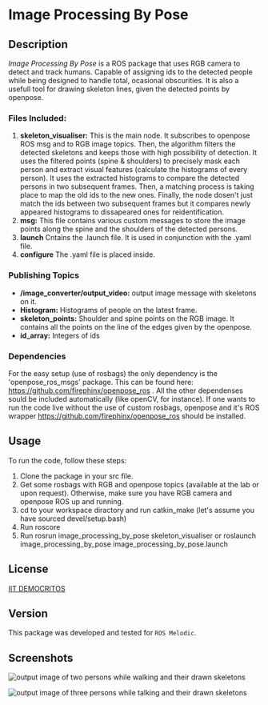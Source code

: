 # Image Processing By Pose

## Description
*Image Processing By Pose* is a ROS package that uses RGB camera to detect and track humans. Capable of assigning ids to the detected people while being designed to handle total, ocasional obscurities. It is also a usefull tool for drawing skeleton lines, given the detected points by openpose.


### Files Included:
1. **skeleton_visualiser:** This is the main node. It subscribes to openpose ROS msg and to RGB image topics. Then, the algorithm filters the detected skeletons and keeps those with high possibility of detection. It uses the filtered points (spine & shoulders) to precisely mask each person and extract visual features (calculate the histograms of every person). It uses the extracted histograms to compare the detected persons in two subsequent frames. Then, a matching process is taking place to map the old ids to the new ones. Finally, the node dosen't just match the ids between two subsequent frames but it compares newly appeared histograms to dissapeared ones for reidentification.
2. **msg:** This file contains various custom messages to store the image points along the spine and the shoulders of the detected persons.
3. **launch** Cntains the .launch file. It is used in conjunction with the .yaml file.
4. **configure** The .yaml file is placed inside.

### Publishing Topics
* **/image_converter/output_video:** output image message with skeletons on it.
* **Histogram:** Histograms of people on the latest frame.
* **skeleton_points:** Shoulder and spine points on the RGB image. It contains all the points on the line of the edges given by the openpose.
* **id_array:** Integers of ids

### Dependencies
For the easy setup (use of rosbags) the only dependency is the 'openpose_ros_msgs' package. This can be found here: https://github.com/firephinx/openpose_ros .
All the other dependenses sould be included automatically (like openCV, for instance). 
If one wants to run the code live without the use of custom rosbags, openpose and it's ROS wrapper https://github.com/firephinx/openpose_ros should be installed.


## Usage
To run the code, follow these steps:
1. Clone the package in your src file.
2. Get some rosbags with RGB and openpose topics (available at the lab or upon request). Otherwise, make sure you have RGB camera and openpose ROS up and running.
2. cd to your workspace diractory and run catkin_make (let's assume you have sourced devel/setup.bash)
3. Run roscore
4. Run rosrun image_processing_by_pose skeleton_visualiser or roslaunch image_processing_by_pose image_processing_by_pose.launch 


## License
[IIT DEMOCRITOS](https://www.iit.demokritos.gr/)

## Version
This package was developed and tested for `ROS Melodic`.


## Screenshots

![output image of two persons while walking and their drawn skeletons](https://i.ibb.co/HC63v64/Screenshot-from-2019-07-30-15-57-05.png)

![output image of three persons while talking and their drawn skeletons](https://i.ibb.co/Tgw5vcB/Screenshot-from-2019-07-30-16-09-56.png)


